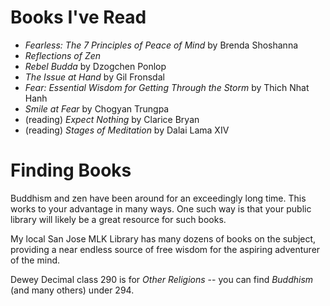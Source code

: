 # Books I've Read

- *Fearless: The 7 Principles of Peace of Mind* by Brenda Shoshanna
- *Reflections of Zen*
- *Rebel Budda* by Dzogchen Ponlop
- *The Issue at Hand* by Gil Fronsdal
- *Fear: Essential Wisdom for Getting Through the Storm* by Thich Nhat Hanh
- *Smile at Fear* by Chogyan Trungpa
- (reading) *Expect Nothing* by Clarice Bryan
- (reading) *Stages of Meditation* by Dalai Lama XIV

# Finding Books

Buddhism and zen have been around for an exceedingly long time. This works to
your advantage in many ways. One such way is that your public library will
likely be a great resource for such books.

My local San Jose MLK Library has many dozens of books on the subject, providing
a near endless source of free wisdom for the aspiring adventurer of the mind.

Dewey Decimal class 290 is for *Other Religions* -- you can find *Buddhism* (and
many others) under 294.

